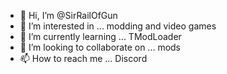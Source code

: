 - 👋 Hi, I’m @SirRailOfGun
- 👀 I’m interested in ...
modding and video games
- 🌱 I’m currently learning ...
TModLoader
- 💞️ I’m looking to collaborate on ...
mods
- 📫 How to reach me ...
Discord

<!---
SirRailOfGun/SirRailOfGun is a ✨ special ✨ repository because its `README.md` (this file) appears on your GitHub profile.
You can click the Preview link to take a look at your changes.
--->

